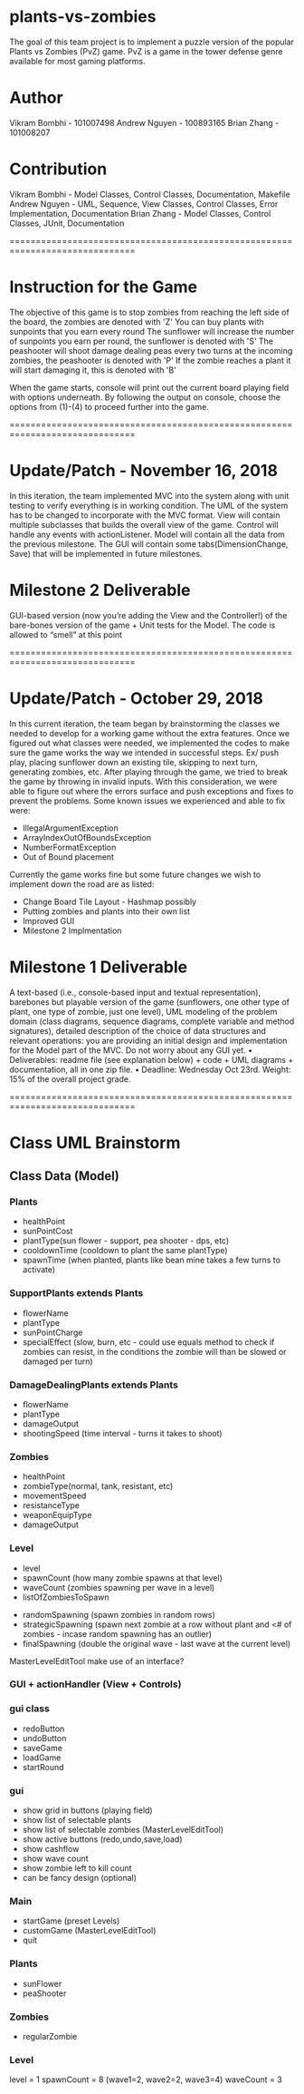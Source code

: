 # plants-vs-zombies

The goal of this team project is to implement a puzzle version of the popular Plants vs
Zombies (PvZ) game. PvZ is a game in the tower defense genre available for most
gaming platforms.

# Author
Vikram Bombhi - 101007498
Andrew Nguyen - 100893165
Brian Zhang - 101008207

# Contribution
Vikram Bombhi - Model Classes, Control Classes, Documentation, Makefile
Andrew Nguyen - UML, Sequence, View Classes, Control Classes, Error Implementation, Documentation
Brian Zhang - Model Classes, Control Classes, JUnit, Documentation

==============================================================================
# Instruction for the Game
The objective of this game is to stop zombies from reaching the left side of the board, the zombies are denoted with 'Z'
You can buy plants with sunpoints that you earn every round
The sunflower will increase the number of sunpoints you earn per round, the sunflower is denoted with 'S'
The peashooter will shoot damage dealing peas every two turns at the incoming zombies, the peashooter is denoted with 'P'
If the zombie reaches a plant it will start damaging it, this is denoted with 'B'

When the game starts, console will print out the current board playing field with options underneath.
By following the output on console, choose the options from (1)-(4) to proceed further into the game.

==============================================================================
# Update/Patch - November 16, 2018
In this iteration, the team implemented MVC into the system along with unit testing to verify everything is in working condition.
The UML of the system has to be changed to incorporate with the MVC format. View will contain multiple subclasses that builds the overall view of the game. Control will handle any events with actionListener. Model will contain all the data from the previous milestone. The GUI will contain some tabs(DimensionChange, Save) that will be implemented in future milestones.

# Milestone 2 Deliverable

GUI-based version (now you’re adding the View and the Controller!) of the
bare-bones version of the game + Unit tests for the Model. The code is allowed to
“smell” at this point


==============================================================================
# Update/Patch - October 29, 2018
In this current iteration, the team began by brainstorming the classes we needed to develop for a working game without the extra features.
Once we figured out what classes were needed, we implemented the codes to make sure the game works the way we intended in successful steps.
Ex/ push play, placing sunflower down an existing tile, skipping to next turn, generating zombies, etc.
After playing through the game, we tried to break the game by throwing in invalid inputs. With this consideration, we were able to figure out where the errors surface and push exceptions and fixes to prevent the problems.
Some known issues we experienced and able to fix were:
- IllegalArgumentException
- ArrayIndexOutOfBoundsException
- NumberFormatException
- Out of Bound placement

Currently the game works fine but some future changes we wish to implement down the road are as listed:
- Change Board Tile Layout - Hashmap possibly
- Putting zombies and plants into their own list
- Improved GUI
- Milestone 2 Implmentation

# Milestone 1 Deliverable

A text-based (i.e., console-based input and textual representation), barebones
but playable version of the game (sunflowers, one other type of plant, one type of
zombie, just one level), UML modeling of the problem domain (class diagrams, sequence
diagrams, complete variable and method signatures), detailed description of the choice of
data structures and relevant operations: you are providing an initial design and
implementation for the Model part of the MVC. Do not worry about any GUI yet.
• Deliverables: readme file (see explanation below) + code + UML diagrams +
documentation, all in one zip file.
• Deadline: Wednesday Oct 23rd. Weight: 15% of the overall project grade. 

==============================================================================
# Class UML Brainstorm

## Class Data (Model)
### Plants
- healthPoint
- sunPointCost
- plantType(sun flower - support, pea shooter - dps, etc)
- cooldownTime (cooldown to plant the same plantType)
- spawnTime (when planted, plants like bean mine takes a few turns to activate)

### SupportPlants extends Plants
- flowerName
- plantType
- sunPointCharge
- specialEffect (slow, burn, etc - could use equals method to check if zombies can resist, in the conditions the zombie will than be slowed or damaged per turn)

### DamageDealingPlants extends Plants
- flowerName
- plantType
- damageOutput
- shootingSpeed (time interval - turns it takes to shoot)

### Zombies
- healthPoint
- zombieType(normal, tank, resistant, etc)
- movementSpeed
- resistanceType
- weaponEquipType
- damageOutput

### Level
- level
- spawnCount (how many zombie spawns at that level)
- waveCount (zombies spawning per wave in a level)
- listOfZombiesToSpawn
+ randomSpawning (spawn zombies in random rows)
+ strategicSpawning (spawn next zombie at a row without plant and <# of zombies - incase random spawning has an outlier)
+ finalSpawning (double the original wave - last wave at the current level)

MasterLevelEditTool
make use of an interface?

### GUI + actionHandler (View + Controls)
### gui class
+ redoButton
+ undoButton
+ saveGame
+ loadGame
+ startRound

### gui 
- show grid in buttons (playing field)
- show list of selectable plants
- show list of selectable zombies (MasterLevelEditTool)
- show active buttons (redo,undo,save,load)
- show cashflow
- show wave count
- show zombie left to kill count
- can be fancy design (optional)

### Main
- startGame (preset Levels)
- customGame (MasterLevelEditTool)
- quit

### Plants
- sunFlower
- peaShooter

### Zombies
- regularZombie

### Level
level = 1
spawnCount = 8 (wave1=2, wave2=2, wave3=4)
waveCount = 3
